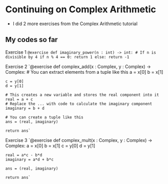 # Continuing on Complex Arithmetic

- I did 2 more exercises from the Complex Arithmetic tutorial

## My codes so far

Exercise 1
`@exercise
def imaginary_power(n : int) -> int:
    # If n is divisible by 4
    if n % 4 == 0:
        return 1
    else:
        return -1`

Exercise 2
`@exercise
def complex_add(x : Complex, y : Complex) -> Complex:
    # You can extract elements from a tuple like this
    a = x[0]
    b = x[1]
    
    c = y[0]
    d = y[1]
    
    # This creates a new variable and stores the real component into it
    real = a + c
    # Replace the ... with code to calculate the imaginary component
    imaginary = b + d
    
    # You can create a tuple like this
    ans = (real, imaginary)
    
    return ans`

Exercise 3
`@exercise
def complex_mult(x : Complex, y : Complex) -> Complex:
    a = x[0]
    b = x[1]
    c = y[0]
    d = y[1]

    real = a*c - b*d
    imaginary = a*d + b*c

    ans = (real, imaginary)

    return ans`
